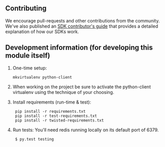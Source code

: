 Contributing
------------

We encourage pull-requests and other contributions from the community. We've also published an [SDK contributor's guide](http://docs.launchdarkly.com/v1.0/docs/sdk-contributors-guide) that provides a detailed explanation of how our SDKs work.

Development information (for developing this module itself)
-----------------------------------------------------------

1. One-time setup:

       mkvirtualenv python-client

1. When working on the project be sure to activate the python-client virtualenv using the technique of your choosing.

1. Install requirements (run-time & test):

        pip install -r requirements.txt
        pip install -r test-requirements.txt
        pip install -r twisted-requirements.txt

1. Run tests: You'll need redis running locally on its default port of 6379.

        $ py.test testing

